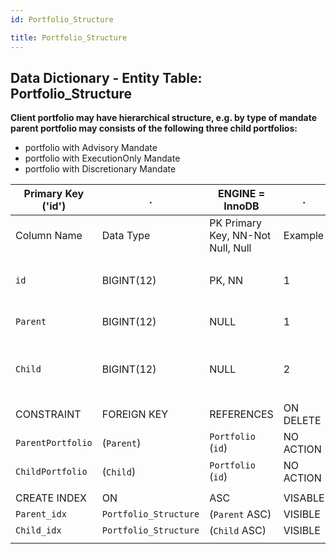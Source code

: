 ```yaml
---
id: Portfolio_Structure

title: Portfolio_Structure
---
```


## Data Dictionary - Entity Table: Portfolio_Structure

**Client portfolio may have hierarchical structure, e.g. by type of mandate parent portfolio may consists of the following three child portfolios:**
- portfolio with Advisory Mandate
- portfolio with ExecutionOnly Mandate
- portfolio with Discretionary Mandate			

| Primary Key ('id')|.|ENGINE = InnoDB|.|.|
|---|---|---|---|---|
|Column Name|Data Type|PK Primary Key, NN-Not Null, Null|Example|Comments|
||
|`id`|BIGINT(12)|PK, NN|1|PrimaryKey-ID,(auto creates)|
|`Parent`|BIGINT(12)|NULL|1|Top of hierarchy (parent)|
|`Child`|BIGINT(12)|NULL|2|Under parent hierarchy (child)|
||
|CONSTRAINT|FOREIGN KEY|REFERENCES|ON DELETE|ON UPDATE|
|`ParentPortfolio`|(`Parent`)|`Portfolio` (`id`)| NO ACTION|NO ACTION|
|`ChildPortfolio`|(`Child`)|`Portfolio` (`id`)| NO ACTION|NO ACTION|
||
|CREATE INDEX|ON|ASC|VISABLE|.|
|`Parent_idx`|`Portfolio_Structure`|(`Parent` ASC)| VISIBLE|.|
|`Child_idx`|`Portfolio_Structure`|(`Child` ASC)  | VISIBLE|.|
||
